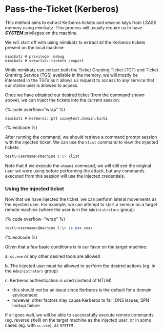 # Pass-the-Ticket (Kerberos)

This method aims to extract Kerberos tickets and session keys from LSASS memory using mimikatz. This process will usually require us to have _**SYSTEM**_ privileges on the machine.

We will start off with using mimikatz to extract all the Kerberos tickets present on the local machine:

```
mimikatz # privilege::debug
mimikatz # sekurlsa::tickets /export
```

While mimikatz can extract both the Ticket Granting Ticket (TGT) and Ticket Granting Service (TGS) available in the memory, we will mostly be interested in the TGTs as it allows us request to access to any service that our stolen user is allowed to access.

Once we have obtained our desired ticket (from the command shown above), we can inject the tickets into the current session:

{% code overflow="wrap" %}
```
mimikatz # kerberos::ptt xxxx@test.domain.kirbi
```
{% endcode %}

After running the command, we should retrieve a command prompt session with the injected ticket. We can use the `klist` command to view the injected tickets:

```powershell
test\<username>@machine C:\> klist
```

Note that if we execute the `whoami` command, we will still see the original user we were using before performing the attack, but any commands executed from this session will use the injected credentials.

### Using the injected ticket

Now that we have injected the ticket, we can perform lateral movements as the injected user. For example, we can attempt to start a service on a target remote machine (where the user is in the `Administrators` group):

{% code overflow="wrap" %}
```powershell
test\<username>@machine C:\> sc.exe xxxx
```
{% endcode %}

Given that a few basic conditions is in our favor on the target machine:&#x20;

a. `sc.exe` or any other desired tools are allowed

b. The injected user must be allowed to perform the desired actions (eg. in the `Administrators` group)

c. Kerberos authentication is used (instead of NTLM)

* this should not be an issue since Kerberos is the default for a domain environment
* however, other factors may cause Kerberos to fail: DNS issues, SPN lookup failure

If all goes well, we will be able to successfully execute remote commands (eg. reverse shell) on the target machine as the injected user; or in some cases (eg. with `sc.exe`), as `SYSTEM` .

